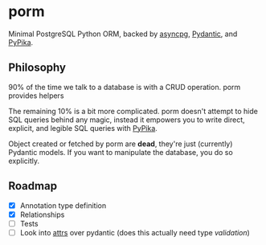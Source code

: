# porm

Minimal PostgreSQL Python ORM, backed by [asyncpg](https://github.com/MagicStack/asyncpg), [Pydantic](https://github.com/samuelcolvin/pydantic), and [PyPika](https://github.com/kayak/pypika). 

## Philosophy

90% of the time we talk to a database is with a CRUD operation. porm provides helpers

The remaining 10% is a bit more complicated. porm doesn't attempt to hide SQL queries behind any magic, instead it empowers you to write direct, explicit, and legible SQL queries with [PyPika](https://github.com/kayak/pypika).

Object created or fetched by porm are **dead**, they're just (currently) Pydantic models. If you want to manipulate the database, you do so explicitly.


## Roadmap

- [x] Annotation type definition
- [x] Relationships
- [ ] Tests
- [ ] Look into [attrs](https://github.com/python-attrs/attrs) over pydantic (does this actually need type *validation*)
